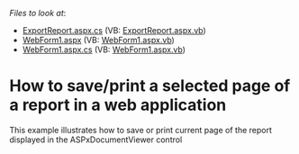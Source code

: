 <!-- default file list -->
*Files to look at*:

* [ExportReport.aspx.cs](./CS/WebApplication1/ExportReport.aspx.cs) (VB: [ExportReport.aspx.vb](./VB/WebApplication1/ExportReport.aspx.vb))
* [WebForm1.aspx](./CS/WebApplication1/WebForm1.aspx) (VB: [WebForm1.aspx.vb](./VB/WebApplication1/WebForm1.aspx.vb))
* [WebForm1.aspx.cs](./CS/WebApplication1/WebForm1.aspx.cs) (VB: [WebForm1.aspx.vb](./VB/WebApplication1/WebForm1.aspx.vb))
<!-- default file list end -->
# How to save/print a selected page of a report in a web application


<p>This example illustrates how to save or print current page of the report displayed in the ASPxDocumentViewer control</p>

<br/>


